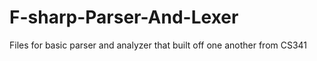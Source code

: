# F-sharp-Parser-And-Lexer
Files for basic parser and analyzer that built off one another from CS341
